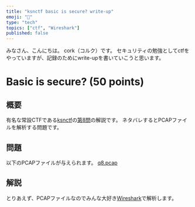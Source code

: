 ```yaml
--- 
title: "ksnctf basic is secure? write-up" 
emoji: "📝" 
type: "tech" 
topics: ["ctf", "Wireshark"] 
published: false 
--- 
```


みなさん、こんにちは。
cork（コルク）です。
セキュリティの勉強としてctfをやっていますが、記録のためにwrite-upを書いていこうと思います。

# Basic is secure? (50 points)

## 概要
有名な常設CTFである[ksnctf](https://ksnctf.sweetduet.info/)の[第8問](https://ksnctf.sweetduet.info/problem/8)の解説です。
ネタバレするとPCAPファイルを解析する問題です。

## 問題
以下のPCAPファイルが与えられます。
[q8.pcap](https://ksnctf.sweetduet.info/q/8/q8.pcap)

## 解説
とりあえず、PCAPファイルなのでみんな大好き[Wireshark](https://www.wireshark.org/)で解析します。